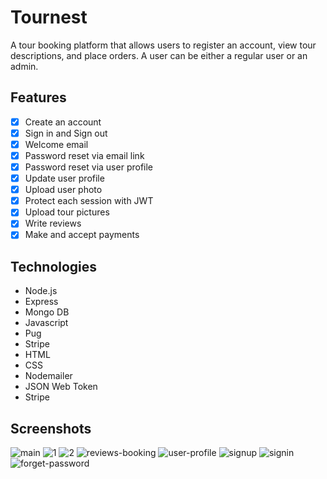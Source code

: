 # Tournest
A tour booking platform that allows users to register an account, view tour descriptions, and place orders. A user can be either a regular user or an admin.
## Features
- [x] Create an account
- [x] Sign in and Sign out
- [x] Welcome email
- [x] Password reset via email link
- [x] Password reset via user profile
- [x] Update user profile
- [x] Upload user photo
- [x] Protect each session with JWT
- [x] Upload tour pictures
- [x] Write reviews
- [x] Make and accept payments
## Technologies
- Node.js
- Express
- Mongo DB
- Javascript
- Pug
- Stripe
- HTML
- CSS
- Nodemailer
- JSON Web Token
- Stripe
## Screenshots
![main](https://github.com/jinglinstella/tournest/assets/133833518/d311090a-51d8-48fa-ae7c-f56529a8620b)
![1](https://github.com/jinglinstella/tournest/assets/133833518/b8f4244b-202d-4791-b2cc-47c6ce2c3b5c)
![2](https://github.com/jinglinstella/tournest/assets/133833518/19b296e1-26de-4e36-81eb-d2421ea269c9)
![reviews-booking](https://github.com/jinglinstella/tournest/assets/133833518/d9305f04-9217-4e00-94b0-37a7941aa468)
![user-profile](https://github.com/jinglinstella/tournest/assets/133833518/8cfdcc76-7003-41b6-9815-14d576042616)
![signup](https://github.com/jinglinstella/tournest/assets/133833518/4ca0bcf3-e8ba-4f50-8a9c-1f1d7564a2e6)
![signin](https://github.com/jinglinstella/tournest/assets/133833518/089e428c-477c-45e5-b37e-c70231974761)
![forget-password](https://github.com/jinglinstella/tournest/assets/133833518/c3c00977-2176-4223-adc3-3acccb3695f7)



